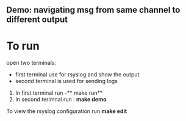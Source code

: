 Demo: navigating msg from same channel to different output 
---------------

To run
=======

open two terminals:
* first terminal use for rsyslog and show the output
* second terminal is used for sending logs

1. In first terminal run -** make run**
2. In second terimnal run : **make demo**


To view the rsyslog configuration run **make edit**
